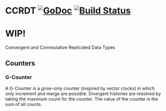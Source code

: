 # CCRDT [![GoDoc](https://godoc.org/github.com/cihangir/ccrdt?status.svg)](https://godoc.org/github.com/cihangir/ccrdt) [![Build Status](https://travis-ci.org/cihangir/ccrdt.svg)](https://travis-ci.org/cihangir/ccrdt)

WIP!
=====

Convergent and Commutative Replicated Data Types


Counters
--------

### G-Counter

A G-Counter is a grow-only counter (inspired by vector clocks) in which only
increment and merge are possible. Divergent histories are resolved by taking the
maximum count for the counter.  The value of the counter is the sum of all
counts.
